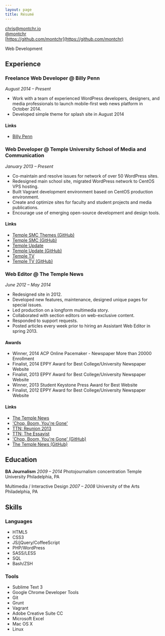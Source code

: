 ```yaml
---
layout: page
title: Résumé
---
```


[chris@montchr.io](mailto:chris@montchr.io)  
[@montchr](https://twitter.com/montchr)  
[https://github.com/montchr](https://github.com/montchr)

Web Development

## Experience

### Freelance Web Developer @ Billy Penn

*August 2014 – Present*

- Work with a team of experienced WordPress developers, designers, and media professionals to launch mobile-first web news platform in October 2014.
- Developed simple theme for splash site in August 2014

#### Links

- [Billy Penn](http://billypenn.com/)

### Web Developer @ Temple University School of Media and Communication

*January 2013 – Present*

- Co-maintain and resolve issues for network of over 50 WordPress sites.
- Redesigned main school site, migrated WordPress network to CentOS VPS hosting.
- Built Vagrant development environment based on CentOS production environment.
- Create and optimize sites for faculty and student projects and media publications.
- Encourage use of emerging open-source development and design tools.

#### Links

- [Temple SMC Themes (GitHub)](https://github.com/templesmc/smc-themes)
- [Temple SMC (GitHub)](https://github.com/templesmc)
- [Temple Update](http://templeupdate.com/)
- [Temple Update (GitHub)](https://github.com/templesmc/tuupdate/)
- [Temple TV](http://templetv.net/)
- [Temple TV (GitHub)](https://github.com/templesmc/tutv/)

### Web Editor @ The Temple News

*June 2012 – May 2014*

- Redesigned site in 2012.
- Developed new features, maintenance, designed unique pages for special issues.
- Led production on a longform multimedia story.
- Collaborated with section editors on web-exclusive content.
- Responded to support requests.
- Posted articles every week prior to hiring an Assistant Web Editor in spring 2013.

#### Awards

- Winner, 2014 ACP Online Pacemaker - Newspaper More than 20000 Enrollment
- Finalist, 2014 EPPY Award for Best College/University Newspaper Website  
- Finalist, 2013 EPPY Award for Best College/University Newspaper Website  
- Winner, 2013 Student Keystone Press Award for Best Website
- Finalist, 2012 EPPY Award for Best College/University Newspaper Website

#### Links

- [The Temple News](http://temple-news.com/)
- ['Chop, Boom, You're Gone'](http://chopboom.com/)
- [TTN: Reunion 2013](http://temple-news.com/reunion-2013/)
- [TTN: The Essayist](http://temple-news.com/essays/)
- ['Chop, Boom, You're Gone' (GitHub)](https://github.com/TheTempleNews/chopboom)
- [The Temple News (GitHub)](https://github.com/montchr/zombie/)

## Education

**BA Journalism**
*2009 – 2014*
Photojournalism concentration
Temple University
Philadelphia, PA

Multimedia / Interactive Design
*2007 – 2008*
University of the Arts
Philadelphia, PA


## Skills

### Languages

- HTML5
- CSS3
- JS/jQuery/CoffeeScript
- PHP/WordPress
- SASS/LESS
- SQL
- Bash/ZSH

### Tools

- Sublime Text 3
- Google Chrome Developer Tools
- Git
- Grunt
- Vagrant
- Adobe Creative Suite CC
- Microsoft Excel
- Mac OS X
- Linux
